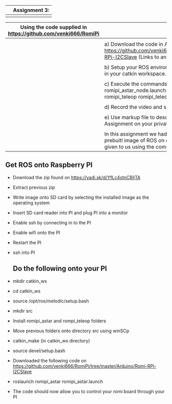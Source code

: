  

|      | Assignment 3: |
| ---- | ------------- |
|      |               |

| Using the code supplied in https://github.com/venki666/RomiPi |                                                              |
| ------------------------------------------------------------ | ------------------------------------------------------------ |
|                                                              |                                                              |
|                                                              | a) Download the code in Arduino code in https://github.com/venki666/RomiPi/tree/master/Arduino/Romi-RPi-I2CSlave (Links to an external site.) to your robot controller. |
|                                                              |                                                              |
|                                                              | b) Setup your ROS environment and add the ROS related folders in your catkin workspace. |
|                                                              |                                                              |
|                                                              | c) Execute the commands $ roslaunch romipi_astar romipi_astar_node.launch in one terminal and $ roslaunch romipi_teleop romipi_teleop_key.launch in another terminal. |
|                                                              |                                                              |
|                                                              | d) Record the video and screenshots of the assignment.       |
|                                                              |                                                              |
|                                                              | e) Use markup file to describe the process and upload the third Assignment on your private github repository. |
|                                                              |                                                              |
|                                                              | In this assignment we had to get ROS on our VM and get a prebuitl image of ROS on our raspberry pi and then run the code given to us using the commands above. |

## Get ROS onto Raspberry PI

- Download the zip found on https://yadi.sk/d/YfLc4stnCBljTA

- Extract previous zip

- Write image onto SD card by selecting the installed image as the operating system

- Insert SD card reader into PI and plug PI into a monitor

- Enable ssh by connecting in to the PI

- Enable wifi onto the PI

- Restart the PI

- ssh into PI

  ## Do the following onto your PI

- mkdir catkin_ws

- cd catkin_ws

- source /opt/ros/melodic/setup.bash

- mkdir src

- Install romipi_astar and rompi_teleop folders

- Move previous folders onto directory src using winSCp

- catkin_make (in catkin_ws directory)

- source devel/setup.bash

- Downloaded the following code on  https://github.com/venki666/RomiPi/tree/master/Arduino/Romi-RPi-I2CSlave 

- roslaunch romipi_astar romipi_astar.launch

- The code should now allow you to control your romi board through your PI